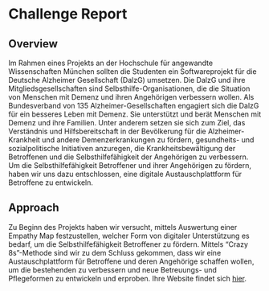# Challenge Report

## Overview


Im Rahmen eines Projekts an der Hochschule für angewandte Wissenschaften München sollten die Studenten ein Softwareprojekt für die Deutsche Alzheimer Gesellschaft (DalzG) umsetzen.
Die DalzG und ihre Mitgliedsgesellschaften sind Selbsthilfe-Organisationen, die die Situation von Menschen mit Demenz und ihren Angehörigen verbessern wollen.
Als Bundesverband von 135 Alzheimer-Gesellschaften engagiert sich die DalzG für ein besseres Leben mit Demenz.
Sie unterstützt und berät Menschen mit Demenz und ihre Familien.
Unter anderem setzen sie sich zum Ziel, das Verständnis und Hilfsbereitschaft in der Bevölkerung für die Alzheimer-Krankheit und andere Demenzerkrankungen zu fördern, gesundheits- und sozialpolitische Initiativen anzuregen, die Krankheitsbewältigung der Betroffenen und die Selbsthilfefähigkeit der Angehörigen zu verbessern.
Um die Selbsthilfefähigkeit Betroffener und ihrer Angehörigen zu fördern, haben wir uns dazu entschlossen, eine digitale Austauschplattform für Betroffene zu entwickeln.


## Approach


Zu Beginn des Projekts haben wir versucht, mittels Auswertung einer Empathy Map festzustellen, welcher Form von digitaler Unterstützung es bedarf, um die Selbsthilfefähigkeit Betroffener zu fördern.
Mittels “Crazy 8s”-Methode sind wir zu dem Schluss gekommen, dass wir eine Austauschplattform für Betroffene und deren Angehörige schaffen wollen, um die bestehenden zu verbessern und neue Betreuungs- und Pflegeformen zu entwickeln und erproben.
Ihre Website findet sich <a href ="https://www.deutsche-alzheimer.de/">hier</a>.